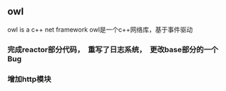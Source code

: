 ## owl
owl is a c++ net framework 
owl是一个c++网络库，基于事件驱动

### 完成reactor部分代码，　重写了日志系统，　更改base部分的一个Bug
### 增加http模块
